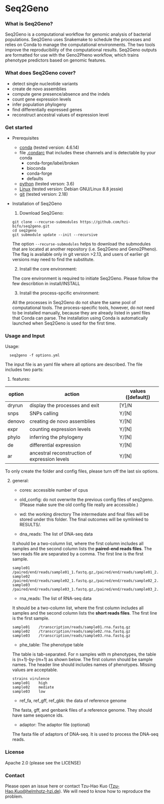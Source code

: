 # Seq2Geno

### What is Seq2Geno?
Seq2Geno is a computational workflow for genomic analysis of bacterial populations. Seq2Geno uses Snakemake to schedule the processes and relies on Conda to manage the computational environments. The two tools improve the reproducibility of the computational results. 
Seq2Geno outputs are formatted for use with the Geno2Pheno workflow, which trains phenotype predictors based on genomic features. 

### What does Seq2Geno cover?
- detect single nucleotide variants
- create de novo assemblies
- compute gene presence/absence and the indels
- count gene expression levels
- infer population phylogeny
- find differentially expressed genes
- reconstruct ancestral values of expression level

### Get started
- Prerequisites

    - [conda](https://docs.conda.io/projects/conda/en/latest/user-guide/install/linux.html) (tested version: 4.6.14)
    - file [.condarc](https://docs.conda.io/projects/conda/en/latest/user-guide/tasks/manage-channels.html) that includes these channels and is detectable by your conda
		- conda-forge/label/broken
		- bioconda
		- conda-forge
		- defaults
    - [python](https://www.python.org/downloads/) (tested verson: 3.6)
    - [Linux](https://www.cyberciti.biz/faq/find-linux-distribution-name-version-number/) (tested version: Debian GNU/Linux 8.8 jessie)
    - [git](https://git-scm.com/downloads) (tested version: 2.18)

- Installation of Seq2Geno

    1. Download Seq2Geno:

	```
	git clone --recurse-submodules https://github.com/hzi-bifo/seq2geno.git
	cd seq2geno
	git submodule update --init --recursive
	```

	The option `--recurse-submodules` helps to download the submodules that are located at another repository (i.e. Seq2Geno and Geno2Pheno). The flag is available only in git version >2.13, and users of earlier git versions may need to find the substitute.  

    2. Install the core environment:

	The core environment is required to initiate Seq2Geno. Please follow the few describtion in install/INSTALL

    3. Install the process-spcific environment:
	
	All the processes in Seq2Geno do not share the same pool of computational tools. The process-specific tools, however, do not need to be installed manually, because they are already listed in yaml files that Conda can parse. The installation using Conda is automatically launched when Seq2Geno is used for the first time. 

### Usage and Input

Usage:
```
  seq2geno -f options.yml
```

The input file is an yaml file where all options are described. The file includes two parts:

1. features:

| option | action | values ([default])|
| --- | --- | --- |
| dryrun | display the processes and exit | [Y]/N |
| snps | SNPs calling | Y/[N] |
| denovo | creating de novo assemblies | Y/[N] |
| expr | counting expression levels | Y/[N] |
| phylo | inferring the phylogeny | Y/[N] |
| de | differential expression | Y/[N] |
| ar | ancestral reconstruction of expression levels | Y/[N] |

To only create the folder and config files, please turn off the last six options. 

2. general: 

    - cores: accessible number of cpus

    - old_config: do not overwrite the previous config files of seq2geno. (Please make sure the old config file really are accessible.)

    - wd: the working directory
    The intermediate and final files will be stored under this folder. The final outcomes will be symlinked to RESULTS/.

    - dna_reads: The list of DNA-seq data 

    It should be a two-column list, where the first column includes all samples and the second column lists the __paired-end reads files__. The two reads file are separated by a comma. The first line is the first sample.
    ```
    sample01	/paired/end/reads/sample01_1.fastq.gz,/paired/end/reads/sample01_2.fastq.gz
    sample02	/paired/end/reads/sample02_1.fastq.gz,/paired/end/reads/sample02_2.fastq.gz
    sample03	/paired/end/reads/sample03_1.fastq.gz,/paired/end/reads/sample03_2.fastq.gz
    ```

    - rna_reads: The list of RNA-seq data

    It should be a two-column list, where the first column includes all samples and the second column lists the __short reads files__. The first line is the first sample.
    ```
    sample01	/transcription/reads/sample01.rna.fastq.gz
    sample02	/transcription/reads/sample02.rna.fastq.gz
    sample03	/transcription/reads/sample03.rna.fastq.gz
    ```

    - phe_table: The phenotype table

    The table is tab-separated. For n samples with m phenotypes, the table is (n+1)-by-(m+1) as shown below. The first column should be sample names. The header line should includes names of phenotypes. Missing values are acceptable.
    ```
    strains	virulence
    sample01	high
    sample02	mediate
    sample03	low
    ```

    - ref_fa, ref_gff, ref_gbk: the data of reference genome

    The fasta, gff, and genbank files of a reference genome. They should have same sequence ids. 

    - adaptor: The adaptor file (optional)

    The fasta file of adaptors of DNA-seq. It is used to process the DNA-seq reads. 

### License
Apache 2.0 (please see the LICENSE)

### Contact
Please open an issue here or contact Tzu-Hao Kuo (Tzu-Hao.Kuo@helmhotz-hzi.de). 
We will need to know how to reproduce the problem. 

